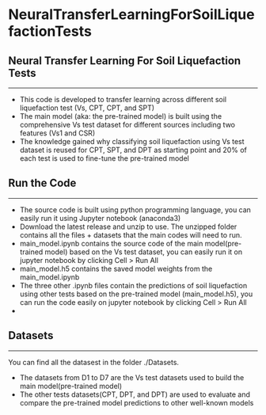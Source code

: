 # NeuralTransferLearningForSoilLiquefactionTests
<h2>Neural Transfer Learning For Soil Liquefaction Tests</h2>
<hr>
<ul>
  <li>This code is developed to transfer learning across different soil liquefaction test (Vs, CPT, CPT, and SPT)</li>
  <li>The main model (aka: the pre-trained model) is built using the comprehensive Vs test dataset for different sources including two features (Vs1 and CSR)</li>
  <li>The knowledge gained why classifying soil liquefaction using Vs test dataset is reused for CPT, SPT, and DPT as starting point and 20% of each test is used to fine-tune the pre-trained model</li>
</ul>
<h2>Run the Code</h2>
<hr>
<ul>
  <li>The source code is built using python programming language, you can easily run it using Jupyter notebook (anaconda3)</li>
  <li>Download the latest release and unzip to use. The unzipped folder contains all the files + datasets that the main codes will need to run.</li>
  <li>main_model.ipynb contains the source code of the main model(pre-trained model) based on the Vs test dataset, you can easily run it on jupyter notebook by clicking Cell > Run All</li>
  <li>main_model.h5 contains the saved model weights from the main_model.ipynb</li>
  <li>The three other .ipynb files contain the predictions of soil liquefaction using other tests based on the pre-trained model (main_model.h5), you can run the code easily on jupyter notebook by clicking Cell > Run All <li>
</ul>
<h2>Datasets</h2>
<hr>
<p>
  You can find all the datasest in the folder ./Datasets.
</p>
<ul>
  <li>The datasets from D1 to D7 are the Vs test datasets used to build the main model(pre-trained model)</li>
  <li>The other tests datasets(CPT, DPT, and DPT) are used to evaluate and compare the pre-trained model predictions to other well-known models</li>
</ul>
